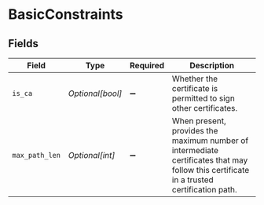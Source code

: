 # BasicConstraints


## Fields

| Field                                                                                                                                    | Type                                                                                                                                     | Required                                                                                                                                 | Description                                                                                                                              |
| ---------------------------------------------------------------------------------------------------------------------------------------- | ---------------------------------------------------------------------------------------------------------------------------------------- | ---------------------------------------------------------------------------------------------------------------------------------------- | ---------------------------------------------------------------------------------------------------------------------------------------- |
| `is_ca`                                                                                                                                  | *Optional[bool]*                                                                                                                         | :heavy_minus_sign:                                                                                                                       | Whether the certificate is permitted to sign other certificates.                                                                         |
| `max_path_len`                                                                                                                           | *Optional[int]*                                                                                                                          | :heavy_minus_sign:                                                                                                                       | When present, provides the maximum number of intermediate certificates that may follow this certificate in a trusted certification path. |